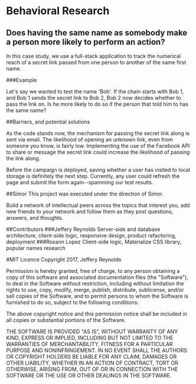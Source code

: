 # Behavioral Research
## Does having the same name as somebody make a person more likely to perform an action?

In this case study, we use a full-stack application to track the numerical reach of a secret link passed from one person to another of the same first name.

###Example

Let's say we wanted to test the name 'Bob'. If the chain starts with Bob 1, and Bob 1 sends the secret link to Bob 2, Bob 2 now decides whether to pass the link on. Is he more likely to do so if the person that told him to has the same name?

##Barriers, and potential solutions

As the code stands now, the mechanism for passing the secret link along is sent via email. The likelihood of opening an unknown link, even from someone you know, is fairly low. Implementing the use of the Facebook API to share or message the secret link could increase the likelihood of passing the link along. 

Before the campaign is deployed, saving whether a user has visited to local storage is definitely the next step. Currently, any user could refresh the page and submit the form again--spamming our test results.

##Simor
This project was executed under the direction of Simor.

Build a network of intellectual peers across the topics that interest you, add new friends to your network and follow them as they post questions, answers, and thoughts.

##Contributors
###Jeffery Reynolds
Server-side and database architecture, client-side logic, responsive design, product refactoring, deployment
###Roxann Lopez
Client-side logic, Materialize CSS library, popular names research

#MIT Licence
Copyright 2017, Jeffery Reynolds

Permission is hereby granted, free of charge, to any person obtaining a copy of this software and associated documentation files (the "Software"), to deal in the Software without restriction, including without limitation the rights to use, copy, modify, merge, publish, distribute, sublicense, and/or sell copies of the Software, and to permit persons to whom the Software is furnished to do so, subject to the following conditions:

The above copyright notice and this permission notice shall be included in all copies or substantial portions of the Software.

THE SOFTWARE IS PROVIDED "AS IS", WITHOUT WARRANTY OF ANY KIND, EXPRESS OR IMPLIED, INCLUDING BUT NOT LIMITED TO THE WARRANTIES OF MERCHANTABILITY, FITNESS FOR A PARTICULAR PURPOSE AND NONINFRINGEMENT. IN NO EVENT SHALL THE AUTHORS OR COPYRIGHT HOLDERS BE LIABLE FOR ANY CLAIM, DAMAGES OR OTHER LIABILITY, WHETHER IN AN ACTION OF CONTRACT, TORT OR OTHERWISE, ARISING FROM, OUT OF OR IN CONNECTION WITH THE SOFTWARE OR THE USE OR OTHER DEALINGS IN THE SOFTWARE.